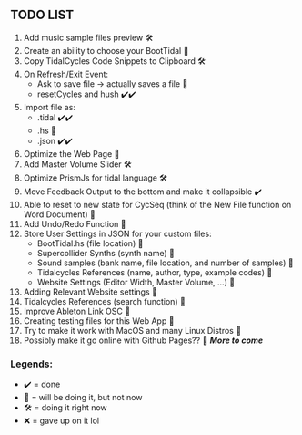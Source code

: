 ## TODO LIST

1. Add music sample files preview  :hammer_and_wrench:
2. Create an ability to choose your BootTidal :construction:
3. Copy TidalCycles Code Snippets to Clipboard 	:hammer_and_wrench:
4. On Refresh/Exit Event:
   - Ask to save file -> actually saves a file :construction:
   - resetCycles and hush ✔️:heavy_check_mark:
5. Import file as:
   -  .tidal ✔️:heavy_check_mark:
   -  .hs :construction:
   -  .json ✔️:heavy_check_mark:
6. Optimize the Web Page :construction:
7. Add Master Volume Slider :hammer_and_wrench:
8. Optimize PrismJs for tidal language :hammer_and_wrench:
9. Move Feedback Output to the bottom and make it collapsible :heavy_check_mark:
10. Able to reset to new state for CycSeq (think of the New File function on Word Document) :construction:
11. Add Undo/Redo Function :construction:
12. Store User Settings in JSON for your custom files:
    - BootTidal.hs (file location) :construction:
    - Supercollider Synths (synth name) :construction:
    - Sound samples (bank name, file location, and number of samples) :construction:
    - Tidalcycles References (name, author, type, example codes) :construction:
    - Website Settings (Editor Width, Master Volume, ...) :construction:
13. Adding Relevant Website settings :construction:
14. Tidalcycles References (search function) :construction:
15. Improve Ableton Link OSC :construction:
16. Creating testing files for this Web App :construction:
17. Try to make it work with MacOS and many Linux Distros :construction:
18. Possibly make it go online with Github Pages?? :construction:
***More to come***

### Legends:

- :heavy_check_mark: = done
- :construction: = will be doing it, but not now
- :hammer_and_wrench: = doing it right now
- :x: = gave up on it lol